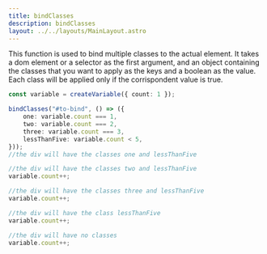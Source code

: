```yaml
---
title: bindClasses
description: bindClasses
layout: ../../layouts/MainLayout.astro
---
```


This function is used to bind multiple classes to the actual element. It takes a dom element or a selector as the first argument, and an object containing the classes that you want to apply as the keys and a boolean as the value. Each class will be applied only if the corrispondent value is true.

```typescript
const variable = createVariable({ count: 1 });

bindClasses("#to-bind", () => ({
    one: variable.count === 1,
    two: variable.count === 2,
    three: variable.count === 3,
    lessThanFive: variable.count < 5,
}));
//the div will have the classes one and lessThanFive

//the div will have the classes two and lessThanFive
variable.count++;

//the div will have the classes three and lessThanFive
variable.count++;

//the div will have the class lessThanFive
variable.count++;

//the div will have no classes
variable.count++;

```

